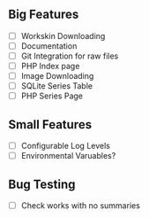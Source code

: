 ## Big Features
- [ ] Workskin Downloading
- [ ] Documentation
- [ ] Git Integration for raw files
- [ ] PHP Index page
- [ ] Image Downloading
- [ ] SQLite Series Table
- [ ] PHP Series Page

## Small Features
- [ ] Configurable Log Levels
- [ ] Environmental Varuables?

## Bug Testing
- [ ] Check works with no summaries
